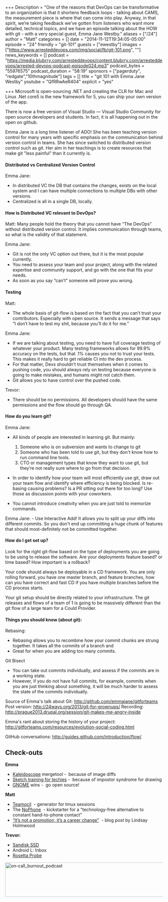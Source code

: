 +++
Description = "One of the reasons that DevOps can be transformative to an organization is that it shortens feedback loops - talking about CAMS, the measurement piece is where that can come into play. Anyway, in that spirit, we’re taking feedback we’ve gotten from listeners who want more detailed, technical topics, and we have an episode talking about the HOW with git - with a very special guest, Emma Jane Westby."
aliases = ["/24"]
author = "Matt"
categories = []
date = "2014-11-12T19:34:05-05:00"
episode = "24"
friendly = "git-101"
guests = ["ewestby"]
images = ["https://www.arresteddevops.com/img/social/fb/git-101.png", ""]
news_keywords = []
podcast = "https://media.blubrry.com/arresteddevops/content.blubrry.com/arresteddevops/arrested-devops-podcast-episode024.mp3"
podcast_bytes = "55976575"
podcast_duration = "58:19"
sponsors = ["pagerduty", "redgate","10thmagnitude"]
tags = []
title = "git 101 with Emma Jane Westby"
youtube = "QfRRwAeR404"
explicit = "yes"

+++
Microsoft is open-sourcing .NET and creating the CLR for Mac and Linux
.Net core5 is the new framework for 5, you can ship your own version of the app.

There is now a free version of Visual Studio — Visual Studio Community for open source developers and students.
In fact, it is all happening out in the open on github.

Emma Jane is a long time listener of ADO! She has been teaching version control for many years with specific emphasis on the communication behind version control in teams. She has since switched to distributed version control such as git. Her aim in her teachings is to create resources that make git ”less painful” than it currently is.

#### Distributed vs Centralized Version Control
Emma Jane:
- In distributed VC the DB that contains the changes, exists on the local system and I can have multiple connections to multiple DBs with other versions.
- Centralized is all in a single DB, locally.

#### How is Distributed VC relevant to DevOps?
Matt: Many people hold the theory that you cannot have “The DevOps” without distributed version control. It implies communication through teams, so what is the validity of that statement.

Emma Jane:
- Git is not the only VC option out there, but it is the most popular currently.
- You need to assess your team and your project, along with the related expertise and community support, and go with the one that fits your needs.
- As soon as you say “can’t” someone will prove you wrong.

#### Testing
Matt:
- The whole basis of git-flow is based on the fact that you can’t trust your contributors. Especially with open source. It sends a message that says “I don’t have to test my shit, because you’ll do it for me.”

Emma Jane:
- If we are talking about testing, you need to have full coverage testing of whatever your product. Many testing frameworks allows for 99.9% accuracy on the tests, but that .1% causes you not to trust your tests. This makes it really hard to get reliable CI into the dev process.
- For that matter, Devs shouldn’t trust themselves when it comes to pushing code, you should always rely on testing because everyone is going to make mistakes, and humans might not catch them.
- Git allows you to have control over the pushed code.  

Trevor:
- There should be no permissions. All developers should have the same permissions and the flow should go through QA.

#### How do you learn git?
Emma Jane:
- All kinds of people are interested in learning git. But mainly:
    1) Someone who is on subversion and wants to change to git
    2) Someone who has been told to use git, but they don't know how to run command line tools.
	3) CTO or management types that know they want to use git, but they’re not really sure where to go from that decision.

- In order to identify how your team will most efficiently use git, draw out your team flow and identify where efficiency is being blocked. Is re-basing causing problems? Is a PR sitting out there for too long? Use those as discussion points with your coworkers.
- You cannot introduce creativity when you are just told to memorize commands.

Emma Jane:
	- Use Interactive Add! It allows you to split up your diffs into different commits. So you don't end up committing a huge chunk of features that should most-definitely not be committed together.

#### How do I get set up?
Look for the right git-flow based on the type of deployments you are going to be using to release the software. Are your deployments feature based? or time based? How important is a rollback?

Your code should always be deployable in a CD framework. You are only rolling forward, you have one master branch, and feature branches, how can you have correct and fast CD if you have multiple branches before the CD process starts.

Your git setup should be directly related to your infrastructure. The git releases and flows of a team of 1 is going to be massively different than the git flow of a large team for a Could Provider.

#### Things you should know (about git):
Rebasing:
- Rebasing allows you to recombine how your commit chunks are strung together. It takes all the commits of a branch and
- Great for when you are adding too many commits.

Git Bisect
- You can take out commits individually, and assess if the commits are in a working state.
- However, if you do not have full commits, for example, commits when you are just thinking about something, it will be much harder to assess the state of the commits individually.

Source of Emma's talk about Git: <a href="http://github.com/emmajane/gitforteams" target="_blank">http://github.com/emmajane/gitforteams</a>
Post version: <a href="http://24ways.org/2013/git-for-grownups/" target="_blank">http://24ways.org/2013/git-for-grownups/</a>
Recording: http://prague2013.drupal.org/session/git-makes-me-angry-inside

Emma's rant about storing the history of your project: <a href="http://gitforteams.com/resources/evolution-social-coding.html" target="_blank">http://gitforteams.com/resources/evolution-social-coding.html</a>

GitHub conversations: <a href="http://guides.github.com/introduction/flow/" target="_blank">http://guides.github.com/introduction/flow/</a>

<h2>Check-outs</h2>
<b>Emma</b>
<ul>
	<li><a href="http://www.kaleidoscopeapp.com/" target="_blank">Kaleidoscope</a> mergetool -  because of image diffs</li>
	<li><a href="http://rachelnabors.com/training/" target="_blank">Sketch training for techies</a> -  because of impostor syndrome for drawing</li>
	<li><a href="http://gnome.org/groupon/" target="_blank">GNOME</a> wins -  go open source!</li>
</ul>
<b>Matt</b>
<ul>
	<li><a href="http://github.com/remiprev/teamocil" target="_blank">Teamocil</a>  - generator for tmux sessions</li>
	<li>The <a href="http://www.kickstarter.com/projects/nophone-usa/the-new-and-unimproved-nophone" target="_blank">NoPhone</a>  - kickstarter for a “technology-free alternative to constant hand-to-phone contact”</li>
	<li><a href="http://fractio.nl/2014/09/19/not-a-promotion-a-career-change/" target="_blank">“It’s not a promotion, it’s a career change”</a>  - blog post by Lindsay Holmwood</li>
</ul>
<b>Trevor: </b>
<ul>
	<li><a href="http://www.sandisk.com/enterprise/ulltradimm-ssd/" target="_blank">Sandisk SSD</a></li>
	<li>Android L: Inbox</li>
	<li><a href="http://www.popularmechanics.com/how-to/blog/what-you-need-to-know-about-rosettas-mission-to-land-on-a-comet-17416959" target="_blank">Rosetta Probe</a></li>
</ul>
<a href="https://www.arresteddevops.com/pagerduty"><img class="alignleft size-full wp-image-395" src="https://www.arresteddevops.com/app/uploads/2014/08/on-call_burnout_podcast.jpg" alt="on-call_burnout_podcast" width="600" height="110" /></a>
